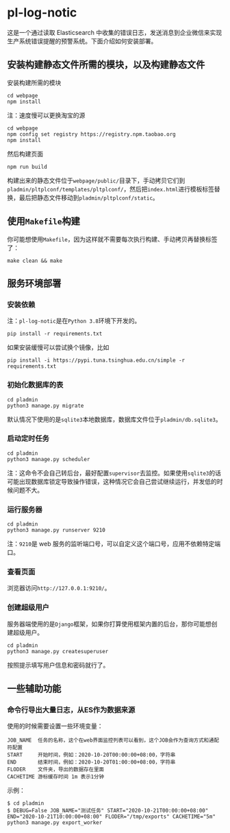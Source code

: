 # pl-log-notic

这是一个通过读取 Elasticsearch 中收集的错误日志，发送消息到企业微信来实现生产系统错误提醒的预警系统。下面介绍如何安装部署。

## 安装构建静态文件所需的模块，以及构建静态文件

安装构建所需的模块

    cd webpage
    npm install

注：速度慢可以更换淘宝的源

    cd webpage
    npm config set registry https://registry.npm.taobao.org
    npm install

然后构建页面

    npm run build

构建出来的静态文件位于`webpage/public/`目录下，手动拷贝它们到`pladmin/pltplconf/templates/pltplconf/`，然后把`index.html`进行模板标签替换，最后把静态文件移动到`pladmin/pltplconf/static`。

## 使用`Makefile`构建

你可能想使用`Makefile`，因为这样就不需要每次执行构建、手动拷贝再替换标签了：

    make clean && make

## 服务环境部署

### 安装依赖

注：`pl-log-notic`是在`Python 3.8`环境下开发的。

    pip install -r requirements.txt

如果安装缓慢可以尝试换个镜像，比如

    pip install -i https://pypi.tuna.tsinghua.edu.cn/simple -r requirements.txt

### 初始化数据库的表

    cd pladmin
    python3 manage.py migrate

默认情况下使用的是`sqlite3`本地数据库，数据库文件位于`pladmin/db.sqlite3`。

### 启动定时任务

    cd pladmin
    python3 manage.py scheduler

注：这命令不会自己转后台，最好配置`supervisor`去监控。如果使用`sqlite3`的话可能出现数据库锁定导致操作错误，这种情况它会自己尝试继续运行，并发低的时候问题不大。

### 运行服务器

    cd pladmin
    python3 manage.py runserver 9210

注：`9210`是 web 服务的监听端口号，可以自定义这个端口号，应用不依赖特定端口。

### 查看页面

浏览器访问`http://127.0.0.1:9210/`。

### 创建超级用户

服务器端使用的是`Django`框架，如果你打算使用框架内置的后台，那你可能想创建超级用户。

    cd pladmin
    python3 manage.py createsuperuser

按照提示填写用户信息和密码就行了。

## 一些辅助功能

### 命令行导出大量日志，从ES作为数据来源

使用的时候需要设置一些环境变量：

    JOB_NAME  任务的名称，这个在web界面监控列表可以看到，这个JOB会作为查询方式和通配符配置
    START     开始时间，例如：2020-10-20T00:00:00+08:00，字符串
    END       结束时间，例如：2020-10-20T01:00:00+08:00，字符串
    FLODER    文件夹，导出的数据存在里面
    CACHETIME 游标缓存时间 1m 表示1分钟

示例：

    $ cd pladmin
    $ DEBUG=False JOB_NAME="测试任务" START="2020-10-21T00:00:00+08:00" END="2020-10-21T10:00:00+08:00" FLODER="/tmp/exports" CACHETIME="5m" python3 manage.py export_worker